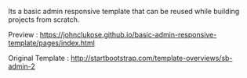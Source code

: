 Its a basic admin responsive template that can be reused while building projects from scratch.

Preview : https://johnclukose.github.io/basic-admin-responsive-template/pages/index.html

Original Template : http://startbootstrap.com/template-overviews/sb-admin-2
